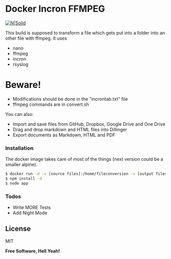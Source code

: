 # Docker Incron FFMPEG

[![N|Solid](https://upload.wikimedia.org/wikipedia/commons/thumb/5/5c/Powered_by_Debian.svg/200px-Powered_by_Debian.svg.png)](https://github.com/userify/shim/issues/48)

This build is supposed to transform a file which gets put into a folder into an other file with ffmpeg. It uses

  - nano
  - ffmpeg
  - incron
  - rsyslog

# Beware!

  - Modifications should be done in the "incrontab.txt" file
  - ffmpeg commands are in convert.sh


You can also:
  - Import and save files from GitHub, Dropbox, Google Drive and One Drive
  - Drag and drop markdown and HTML files into Dillinger
  - Export documents as Markdown, HTML and PDF


### Installation

The docker image takes care of most of the things (next version could be a smaller alpine).

```sh
$ docker run -d -v [source files]:/home/fileconversion -v [output files]:/home/output warkommanda/
$ npm install -d
$ node app
```

### Todos

 - Write MORE Tests
 - Add Night Mode

License
----

MIT


**Free Software, Hell Yeah!**
